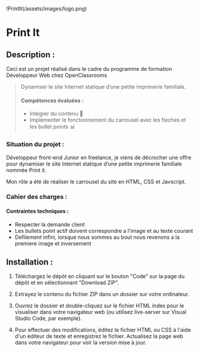 !PrintIt(/assets/images/logo.png)

# Print It

## Description :

Ceci est un projet réalisé dans le cadre du programme de formation Développeur Web chez OpenClassrooms

> Dynamiser le site Internet statique d’une petite imprimerie familiale.
>
> #### Compétences évaluées :
>
> -   Intégrer du contenu 🎨
> -   Implémenter le fonctionnement du carrousel avec les fleches et les bullet points 📊

### Situation du projet :

Développeur front-end Junior en freelance, je viens de décrocher une offre pour dynamiser le site Internet statique d’une petite imprimerie familiale nommée Print it.

Mon rôle a été de réaliser le carrousel du site en HTML, CSS et Javscript.


### Cahier des charges :

#### Contraintes techniques :

-   Respecter la demande client
-   Les bullets point actif doivent correspondre a l'image et au texte courant
-   Defilement infini, lorsque nous sommes au bout nous revenons a la premiere image et inversement
  

## Installation :

1. Téléchargez le dépôt en cliquant sur le bouton "Code" sur la page du dépôt et en sélectionnant "Download ZIP".

2. Extrayez le contenu du fichier ZIP dans un dossier sur votre ordinateur.

3. Ouvrez le dossier et double-cliquez sur le fichier HTML index pour le visualiser dans votre navigateur web (ou utilisez live-server sur Visual Studio Code, par exemple).

4. Pour effectuer des modifications, éditez le fichier HTML ou CSS à l'aide d'un éditeur de texte et enregistrez le fichier. Actualisez la page web dans votre navigateur pour voir la version mise à jour.


